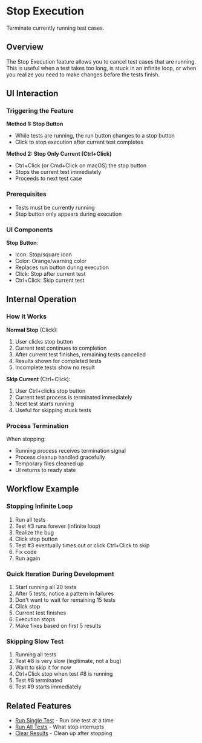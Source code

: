 # Stop Execution

Terminate currently running test cases.

## Overview

The Stop Execution feature allows you to cancel test cases that are running. This is useful when a test takes too long, is stuck in an infinite loop, or when you realize you need to make changes before the tests finish.

## UI Interaction

### Triggering the Feature

**Method 1: Stop Button**
- While tests are running, the run button changes to a stop button
- Click to stop execution after current test completes

**Method 2: Stop Only Current (Ctrl+Click)**
- Ctrl+Click (or Cmd+Click on macOS) the stop button
- Stops the current test immediately
- Proceeds to next test case

### Prerequisites

- Tests must be currently running
- Stop button only appears during execution

### UI Components

**Stop Button**:
- Icon: Stop/square icon
- Color: Orange/warning color
- Replaces run button during execution
- Click: Stop after current test
- Ctrl+Click: Skip current test

## Internal Operation

### How It Works

**Normal Stop** (Click):
1. User clicks stop button
2. Current test continues to completion
3. After current test finishes, remaining tests cancelled
4. Results shown for completed tests
5. Incomplete tests show no result

**Skip Current** (Ctrl+Click):
1. User Ctrl+clicks stop button
2. Current test process is terminated immediately
3. Next test starts running
4. Useful for skipping stuck tests

### Process Termination

When stopping:
- Running process receives termination signal
- Process cleanup handled gracefully
- Temporary files cleaned up
- UI returns to ready state

## Workflow Example

### Stopping Infinite Loop

1. Run all tests
2. Test #3 runs forever (infinite loop)
3. Realize the bug
4. Click stop button
5. Test #3 eventually times out or click Ctrl+Click to skip
6. Fix code
7. Run again

### Quick Iteration During Development

1. Start running all 20 tests
2. After 5 tests, notice a pattern in failures
3. Don't want to wait for remaining 15 tests
4. Click stop
5. Current test finishes
6. Execution stops
7. Make fixes based on first 5 results

### Skipping Slow Test

1. Running all tests
2. Test #8 is very slow (legitimate, not a bug)
3. Want to skip it for now
4. Ctrl+Click stop when test #8 is running
5. Test #8 terminated
6. Test #9 starts immediately

## Related Features

- [Run Single Test](run-single-test.md) - Run one test at a time
- [Run All Tests](run-all-tests.md) - What stop interrupts
- [Clear Results](clear-results.md) - Clean up after stopping

